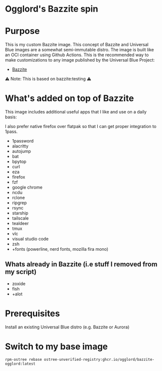 # Ogglord's Bazzite spin

# Purpose

This is my custom Bazzite image. This concept of Bazzite and Universal Blue images are a somewhat semi-immutable distro. The image is built like an OCI container using Github Actions. This is the recommended way to make customizations to any image published by the Universal Blue Project:
- [Bazzite](https://bazzite.gg/)


⚠️ Note: This is based on bazzite:testing ⚠️

# What's added on top of Bazzite
This image includes additional useful apps that I like and use on a daily basis:

I also prefer native firefox over flatpak so that I can get proper integration to 1pass.

- 1password
- alacritty
- autojump
- bat
- bpytop
- curl
- eza
- firefox
- fzf
- google chrome
- ncdu
- rclone
- ripgrep
- rsync
- starship
- tailscale
- tealdeer
- tmux
- vlc
- visual studio code
- zsh
- +fonts (powerline, nerd fonts, mozilla fira mono)
  
## Whats already in Bazzite (i.e stuff I removed from my script)

 - zoxide
 - fish
 - +alot

# Prerequisites

Install an existing Universal Blue distro (e.g. Bazzite or Aurora)

# Switch to my base image
```
rpm-ostree rebase ostree-unverified-registry:ghcr.io/ogglord/bazzite-ogglord:latest
```
